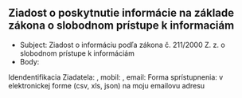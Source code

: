 ## Ziadost o poskytnutie informácie na základe zákona o slobodnom prístupe k informaciám


- Subject: Ziadost o informáciu podľa zákona č. 211/2000 Z. z. o slobodnom prístupe k informáciám
- Body:

Idendentifikacia Ziadatela: <adresa>, mobil: <kontakny mobil>, email: <kontaktny email>
Forma sprístupnenia:  v elektronickej forme (csv, xls, json) na moju emailovu adresu  



 
